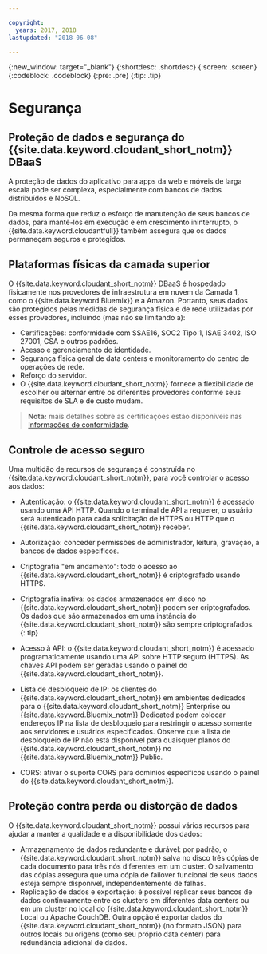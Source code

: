 ```yaml
---

copyright:
  years: 2017, 2018
lastupdated: "2018-06-08"

---
```


{:new_window: target="_blank"}
{:shortdesc: .shortdesc}
{:screen: .screen}
{:codeblock: .codeblock}
{:pre: .pre}
{:tip: .tip}

<!-- Acrolinx: 2017-04-28 -->

# Segurança

## Proteção de dados e segurança do {{site.data.keyword.cloudant_short_notm}} DBaaS

A proteção de dados do aplicativo para apps da web e móveis de larga escala pode ser complexa,
especialmente com bancos de dados distribuídos e NoSQL.

Da mesma forma que reduz o esforço de manutenção de seus bancos de dados,
para mantê-los em execução e em crescimento ininterrupto,
o {{site.data.keyword.cloudantfull}} também assegura que os dados permaneçam seguros e protegidos.

## Plataformas físicas da camada superior

O {{site.data.keyword.cloudant_short_notm}} DBaaS é
hospedado fisicamente nos provedores de infraestrutura em nuvem da Camada 1, como o
{{site.data.keyword.Bluemix}} e a Amazon.
Portanto,
seus dados são protegidos pelas medidas de segurança física e de rede utilizadas por esses provedores,
incluindo (mas não se limitando a):

- Certificações: conformidade com SSAE16, SOC2 Tipo 1, ISAE 3402, ISO 27001, CSA e outros padrões.
- Acesso e gerenciamento de identidade.
- Segurança física geral de data centers e monitoramento do centro de operações de rede.
- Reforço do servidor.
- O {{site.data.keyword.cloudant_short_notm}} fornece a flexibilidade de
escolher ou alternar entre os diferentes provedores
conforme seus requisitos de SLA e de custo mudam.

> **Nota:** mais detalhes sobre as certificações estão disponíveis nas [Informações de conformidade](compliance.html).

## Controle de acesso seguro

Uma multidão de recursos de segurança é construída no
{{site.data.keyword.cloudant_short_notm}},
para você controlar o acesso aos dados:

- Autenticação: o {{site.data.keyword.cloudant_short_notm}} é acessado
usando uma API HTTP.
  Quando o terminal de API a requerer,
o usuário será autenticado para cada solicitação de HTTPS ou HTTP que o
{{site.data.keyword.cloudant_short_notm}} receber.
- Autorização: conceder permissões de
administrador,
leitura, gravação, a bancos de dados específicos.
- Criptografia "em andamento": todo o acesso ao
{{site.data.keyword.cloudant_short_notm}} é criptografado usando HTTPS.
- Criptografia inativa: os dados armazenados em disco no
{{site.data.keyword.cloudant_short_notm}} podem ser criptografados.
  Os dados que são armazenados em uma instância do {{site.data.keyword.cloudant_short_notm}} são sempre criptografados.
  {: tip}
  
- Acesso à API: o {{site.data.keyword.cloudant_short_notm}} é acessado programaticamente
usando uma API sobre HTTP seguro (HTTPS).
  As chaves API podem ser geradas usando
o painel do {{site.data.keyword.cloudant_short_notm}}.
- Lista de desbloqueio de IP: os clientes do {{site.data.keyword.cloudant_short_notm}} em ambientes
dedicados para o {{site.data.keyword.cloudant_short_notm}} Enterprise ou
{{site.data.keyword.Bluemix_notm}} Dedicated podem colocar endereços IP na lista de desbloqueio para restringir o acesso somente aos servidores
e usuários especificados. Observe que a lista de desbloqueio de IP não está disponível para quaisquer planos do {{site.data.keyword.cloudant_short_notm}}
no {{site.data.keyword.Bluemix_notm}} Public. 
- CORS: ativar o suporte CORS para domínios específicos usando o
painel do {{site.data.keyword.cloudant_short_notm}}.

## Proteção contra perda ou distorção de dados

O {{site.data.keyword.cloudant_short_notm}} possui vários recursos
para ajudar a manter a qualidade e a disponibilidade dos dados:

- Armazenamento de dados redundante e durável: por padrão,
o {{site.data.keyword.cloudant_short_notm}} salva no disco três cópias
de cada documento para três nós diferentes em um cluster.
  O salvamento das cópias assegura que uma cópia de failover funcional de seus dados
esteja sempre disponível,
independentemente de falhas.
- Replicação de dados e exportação: é possível replicar seus bancos de dados continuamente
entre os clusters em diferentes data centers
ou em um cluster no local do {{site.data.keyword.cloudant_short_notm}} Local
ou Apache CouchDB.
  Outra opção é exportar dados do
{{site.data.keyword.cloudant_short_notm}} (no formato JSON)
para outros locais ou origens (como seu próprio data center)
para redundância adicional de dados.
